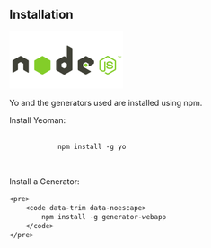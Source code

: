 ##  Installation

<img src="resources/nodejs.png" alt="nodejs" style="width: 40%;"/>

Yo and the generators used are installed using npm.

<div class="fragment">
    <p>Install Yeoman:</p>
    <pre>
        <code data-trim data-noescape>
            npm install -g yo
        </code>
    </pre>
</div>

<div class="fragment">
    <p>Install a Generator:</p>

    <pre>
        <code data-trim data-noescape>
            npm install -g generator-webapp
        </code>
    </pre>
</div>


